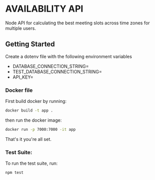 # AVAILABILITY API
Node API for calculating the best meeting slots across time zones for multiple users.

## Getting Started
Create a dotenv file with the following environment variables  
- DATABASE_CONNECTION_STRING=
- TEST_DATABASE_CONNECTION_STRING=
- API_KEY=

### Docker file
First build docker by running:
```sh
docker build -t app .
```
then run the docker image:
```sh
docker run -p 7000:7000 -it app
```
That's it you're all set.

### Test Suite:
To run the test suite, run:
```sh
npm test
```
